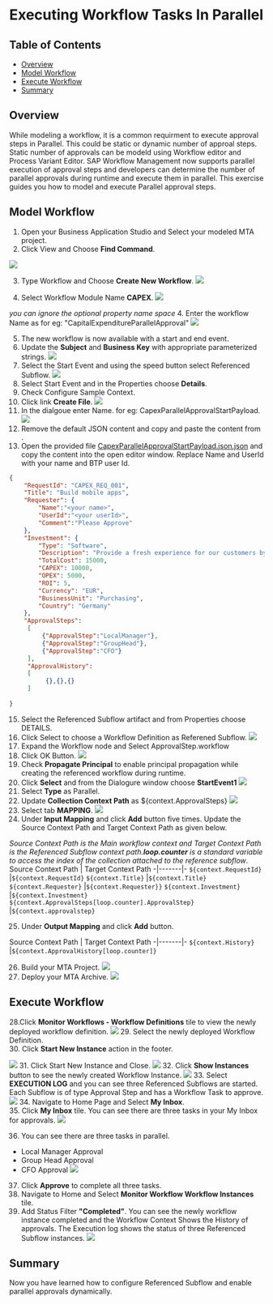 # Executing Workflow Tasks In Parallel
## Table of Contents

   -  [Overview](#overview)
   - [Model Workflow](#workflow)
   - [Execute Workflow](#excute)
   - [Summary](#summary)
   
## Overview<a name="overview"></a>
While modeling a workflow, it is a common requirment to execute approval steps in Parallel. This could be static or dynamic number of approal steps. Static number of approvals can be modeld using Workflow editor and Process Variant Editor. SAP Workflow Management now supports parallel execution of approval steps and developers can determine the number of parallel approvals during runtime and execute them in parallel. This exercise guides you how to model and execute Parallel approval steps.
## Model Workflow<a name="workflow"></a>
1. Open your Business Application Studio and Select your modeled MTA project.
2. Click View and Choose **Find Command**.

![](images/FindCommand.png)

3. Type Workflow and Choose **Create New Workflow**.
![](images/SelectWorkflow.png)

3. Select Workflow Module Name **CAPEX**.
![](images/SelectWorkflowModule.png)

*you can ignore the optional property name space*
4. Enter the workflow Name as for eg: "CapitalExpenditureParallelApproval"
 ![](images/WorkflowName.png)
 
5. The new workflow is now available with a start and end event.
6. Update the **Subject** and **Business Key** with appropriate parameterized strings.
![](images/WorkflowProperties.png)
7. Select the Start Event and using the speed button select Referenced Subflow.
![](images/SelectReferenceSubflow.png)
8. Select Start Event and in the Properties choose **Details**.
9. Check  Configure Sample Context.
10. Click link **Create File**.
![](images/StartPayload.png)
11. In the dialgoue enter Name. for eg: CapexParallelApprovalStartPayload.
![](images/CreateNewFile.png)
12. Remove the default JSON content and copy and paste the content from .
13. Open the provided file [CapexParallelApprovalStartPayload.json.json](files/CapexParallelApprovalStartPayload.json.json) and copy the content into the open editor window. Replace Name and UserId with your name and BTP user Id.
```json
{
    "RequestId": "CAPEX_REQ_001",
    "Title": "Build mobile apps",
    "Requester": {
        "Name":"<your name>",
        "UserId":"<your userId>",
        "Comment":"Please Approve"
    },
    "Investment": {
        "Type": "Software",
        "Description": "Provide a fresh experience for our customers by providing new apps for our services",
        "TotalCost": 15000,
        "CAPEX": 10000,
        "OPEX": 5000,
        "ROI": 5,
        "Currency": "EUR",
        "BusinessUnit": "Purchasing",
        "Country": "Germany"
    },
    "ApprovalSteps":
     [
         {"ApprovalStep":"LocalManager"},
         {"ApprovalStep":"GroupHead"},
         {"ApprovalStep":"CFO"}
     ],
     "ApprovalHistory":
     [
          {},{},{}
     ]
   
}
```
15. Select the Referenced Subflow artifact and from Properties choose  DETAILS.
16. Click Select to choose a Workflow Definition as Referened Subflow.
    ![](images/SelectSubflow.png)
17. Expand the Workflow node and Select ApprovalStep.workflow
18. Click OK Button.
![](images/SelecRefSubflow.png)
19. Check **Propagate Principal** to enable principal propagation while creating the referenced workflow during runtime.
20. Click **Select** and from the Dialogure window choose **StartEvent1**
![](images/SelectFlowElement.png)
20. Select **Type** as Parallel.
21. Update **Collection Context Path** as ${context.ApprovalSteps}
![](images/ParallelLooping.png)
22. Select tab **MAPPING**.
![](images/Mapping.png)
23. Under **Input Mapping** and click **Add** button five times.
Update the Source Context Path and Target Context Path as given below.

*Source Context Path is the Main workflow context and Target Context Path is the Referenced Subflow context path.**loop.counter** is a standard variable to access the index of the collection attached to the reference subflow*.
Source Context Path | Target Context Path
   -|-------|-
   `${context.RequestId}` |`${context.RequestId}`
   `${context.Title}` |`${context.Title}`
   `${context.Requester}` |`${context.Requester}}`
   `${context.Investment}` |`${context.Investment}`
   `${context.ApprovalSteps[loop.counter].ApprovalStep}` |`${context.approvalstep}`

25. Under **Output Mapping** and click **Add** button.

Source Context Path | Target Context Path
   -|-------|-
   `${context.History}` |`${context.ApprovalHistory[loop.counter]}`

   26. Build your MTA Project.
   ![](images/BuildMTA.png)
   27. Deploy your MTA Archive.
    ![](images/deploymta.png)

   ## Execute Workflow<a name="execute"></a>
   28.Click **Monitor Workflows - Workflow Definitions** tile to view the newly deployed workflow definition.
   ![](images/MonitorWorkflowDefinition.png)
   29. Select the newly deployed Workflow Definition.   
   30. Click **Start New Instance** action in the footer.

 ![](images/SelectWorkflowDefinition.png)
   31. Click Start New Instance and Close.
    ![](images/ParallelWorkflowStartPayload.png)
   32. Click **Show Instances** button to see the newly created Workflow Instance.
     ![](images/ParallelShowInstances.png)
   33. Select **EXECUTION LOG** and you can see three Referenced Subflows are started. Each Subflow is of type Approval Step and has a Workflow Task to approve.
     ![](images/ParallelWorkflowInstance.png)
  34. Navigate to Home Page and Select **My Inbox**.    
  35. Click **My Inbox** tile.
  You can see there are three tasks in your My Inbox for approvals.
    ![](images/MyInboxParallelApprovals.png)

36. You can see there are three tasks in parallel.
- Local Manager Approval
- Group Head Approval
- CFO Approval
  ![](images/ThreeTasksInParallel.png)

37. Click **Approve** to complete  all  three tasks.
38. Navigate to Home and Select **Monitor Workflow Workflow Instances** tile.
39. Add Status Filter **"Completed"**.
You can see the newly workflow instance completed and the Workflow Context Shows the History of approvals. The Execution log shows the status of three Referenced Subflow instances.
  ![](images/CompletedInstance.png)
 ## Summary<a name="summary"></a>
 Now you have learned how to configure Referenced Subflow and enable parallel approvals dynamically.

